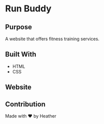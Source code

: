 # Run Buddy

## Purpose
A website that offers fitness training services.

## Built With
* HTML
* CSS

## Website

## Contribution
Made with ❤️ by Heather
